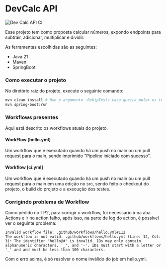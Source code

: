 # DevCalc API
![Dev Calc API CI](https://github.com/leonardo-tx/devcalc-api/actions/workflows/ci.yml/badge.svg)

Esse projeto tem como proposta calcular números, expondo endpoints para
subtrair, adicionar, multiplicar e dividir.

As ferramentas escolhidas são as seguintes:
- Java 21
- Maven
- SpringBoot

### Como executar o projeto
No diretório raiz do projeto, execute o seguinte comando:
```bash
mvn clean install # Use o argumento -DskipTests caso queira pular os testes
mvn spring-boot:run
```

### Workflows presentes
Aqui está descrito os workflows atuais do projeto.

#### WorkFlow [hello.yml]
Um workflow que é executado quando há um push no main ou
um pull request para o main, sendo imprimido
"Pipeline iniciado com sucesso".

#### Workflow [ci.yml]
Um workflow que é executado quando há um push no main ou
um pull request para o main em uma edição no src, sendo feito
o checkout do projeto, o build do projeto e a execução dos testes.

### Corrigindo problema de Workflow
Como pedido no TP2, para corrigir o workflow, foi necessário ir na
aba Actions e ir no action falho, após isso, na parte de log do
action, é possível ver o seguinte problema:
```
Invalid workflow file: .github/workflows/hello.yml#L12
The workflow is not valid. .github/workflows/hello.yml (Line: 12, Col: 3): The identifier 'hello@#' is invalid. IDs may only contain alphanumeric characters, '_', and '-'. IDs must start with a letter or '_' and and must be less than 100 characters.
```

Com o erro acima, é só resolver o nome inválido do job em hello.yml.